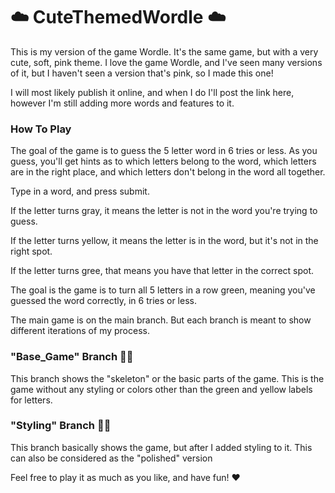 # ☁️ CuteThemedWordle ☁️

This is my version of the game Wordle. It's the same game, but with a very cute, soft, pink theme. I love the game Wordle, and I've seen many versions of it, but I haven't seen a version that's pink, so I made this one! 

I will most likely publish it online, and when I do I'll post the link here, however I'm still adding more words and features to it.

### How To Play

The goal of the game is to guess the 5 letter word in 6 tries or less. As you guess, you'll get hints as to which letters belong to the word, which letters are in the right place, and which letters don't belong in the word all together. 

Type in a word, and press submit. 

If the letter turns gray, it means the letter is not in the word you're trying to guess.

If the letter turns yellow, it means the letter is in the word, but it's not in the right spot.

If the letter turns gree, that means you have that letter in the correct spot.

The goal is the game is to turn all 5 letters in a row green, meaning you've guessed the word correctly, in 6 tries or less.

The main game is on the main branch. But each branch is meant to show different iterations of my process. 

### "Base_Game" Branch 🍄✨
This branch shows the "skeleton" or the basic parts of the game. This is the game without any styling or colors other than the green and yellow labels for letters.

### "Styling" Branch 💖🎨
This branch basically shows the game, but after I added styling to it. This can also be considered as the "polished" version

Feel free to play it as much as you like, and have fun! ♥️

